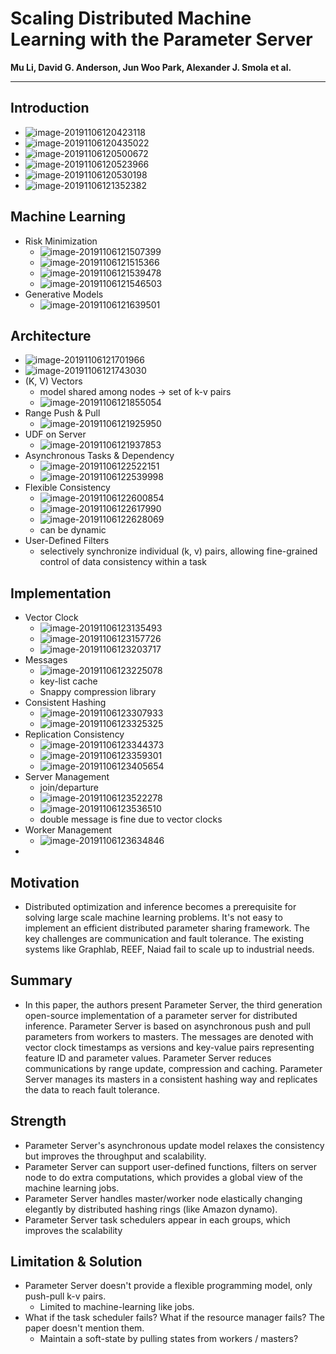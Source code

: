 # Scaling Distributed Machine Learning with the Parameter Server

  

**Mu Li, David G. Anderson, Jun Woo Park, Alexander J. Smola et al.**

---



## Introduction

* ![image-20191106120423118](D:\OneDrive\Pictures\Typora\image-20191106120423118.png)
* ![image-20191106120435022](D:\OneDrive\Pictures\Typora\image-20191106120435022.png)
* ![image-20191106120500672](D:\OneDrive\Pictures\Typora\image-20191106120500672.png)
* ![image-20191106120523966](D:\OneDrive\Pictures\Typora\image-20191106120523966.png)
* ![image-20191106120530198](D:\OneDrive\Pictures\Typora\image-20191106120530198.png)
* ![image-20191106121352382](D:\OneDrive\Pictures\Typora\image-20191106121352382.png)



## Machine Learning

* Risk Minimization
  * ![image-20191106121507399](D:\OneDrive\Pictures\Typora\image-20191106121507399.png)
  * ![image-20191106121515366](D:\OneDrive\Pictures\Typora\image-20191106121515366.png)
  * ![image-20191106121539478](D:\OneDrive\Pictures\Typora\image-20191106121539478.png)
  * ![image-20191106121546503](D:\OneDrive\Pictures\Typora\image-20191106121546503.png)
* Generative Models
  * ![image-20191106121639501](D:\OneDrive\Pictures\Typora\image-20191106121639501.png)



## Architecture

* ![image-20191106121701966](D:\OneDrive\Pictures\Typora\image-20191106121701966.png)
* ![image-20191106121743030](D:\OneDrive\Pictures\Typora\image-20191106121743030.png)
* (K, V) Vectors
  * model shared among nodes -> set of k-v pairs
  * ![image-20191106121855054](D:\OneDrive\Pictures\Typora\image-20191106121855054.png)
* Range Push & Pull
  * ![image-20191106121925950](D:\OneDrive\Pictures\Typora\image-20191106121925950.png)
* UDF on Server
  * ![image-20191106121937853](D:\OneDrive\Pictures\Typora\image-20191106121937853.png)
* Asynchronous Tasks & Dependency
  * ![image-20191106122522151](D:\OneDrive\Pictures\Typora\image-20191106122522151.png)
  * ![image-20191106122539998](D:\OneDrive\Pictures\Typora\image-20191106122539998.png)
* Flexible Consistency
  * ![image-20191106122600854](D:\OneDrive\Pictures\Typora\image-20191106122600854.png)
  * ![image-20191106122617990](D:\OneDrive\Pictures\Typora\image-20191106122617990.png)
  * ![image-20191106122628069](D:\OneDrive\Pictures\Typora\image-20191106122628069.png)
  * can be dynamic
* User-Defined Filters
  * selectively synchronize individual (k, v) pairs, allowing fine-grained control of data consistency within a task



## Implementation

* Vector Clock
  * ![image-20191106123135493](D:\OneDrive\Pictures\Typora\image-20191106123135493.png)
  * ![image-20191106123157726](D:\OneDrive\Pictures\Typora\image-20191106123157726.png)
  * ![image-20191106123203717](D:\OneDrive\Pictures\Typora\image-20191106123203717.png)
* Messages
  * ![image-20191106123225078](D:\OneDrive\Pictures\Typora\image-20191106123225078.png)
  * key-list cache
  * Snappy compression library
* Consistent Hashing
  * ![image-20191106123307933](D:\OneDrive\Pictures\Typora\image-20191106123307933.png)
  * ![image-20191106123325325](D:\OneDrive\Pictures\Typora\image-20191106123325325.png)
* Replication Consistency
  * ![image-20191106123344373](D:\OneDrive\Pictures\Typora\image-20191106123344373.png)
  * ![image-20191106123359301](D:\OneDrive\Pictures\Typora\image-20191106123359301.png)
  * ![image-20191106123405654](D:\OneDrive\Pictures\Typora\image-20191106123405654.png)
* Server Management
  * join/departure
  * ![image-20191106123522278](D:\OneDrive\Pictures\Typora\image-20191106123522278.png)
  * ![image-20191106123536510](D:\OneDrive\Pictures\Typora\image-20191106123536510.png)
  * double message is fine due to vector clocks
* Worker Management
  * ![image-20191106123634846](D:\OneDrive\Pictures\Typora\image-20191106123634846.png)
* 

















## Motivation

* Distributed optimization and inference becomes a prerequisite for solving large scale machine learning problems. It's not easy to implement an efficient distributed parameter sharing framework. The key challenges are communication and fault tolerance. The existing systems like Graphlab, REEF, Naiad fail to scale up to industrial needs.

## Summary

* In this paper, the authors present Parameter Server, the third generation open-source implementation of a parameter server for distributed inference. Parameter Server is based on asynchronous push and pull parameters from workers to masters. The messages are denoted with vector clock timestamps as versions and key-value pairs representing feature ID and parameter values. Parameter Server reduces communications by range update, compression and caching. Parameter Server manages its masters in a consistent hashing way and replicates the data to reach fault tolerance.

## Strength

* Parameter Server's asynchronous update model relaxes the consistency but improves the throughput and scalability.
* Parameter Server can support user-defined functions, filters on server node to do extra computations, which provides a global view of the machine learning jobs.
* Parameter Server handles master/worker node elastically changing elegantly by distributed hashing rings (like Amazon dynamo).
* Parameter Server task schedulers appear in each groups, which improves the scalability

## Limitation & Solution

* Parameter Server doesn't provide a flexible programming model, only push-pull k-v pairs.
  * Limited to machine-learning like jobs.
* What if the task scheduler fails? What if the resource manager fails? The paper doesn't mention them.
  * Maintain a soft-state by pulling states from workers / masters?

